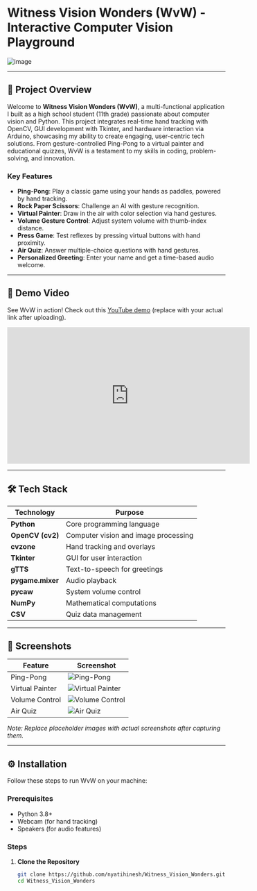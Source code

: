 # Witness Vision Wonders (WvW) - Interactive Computer Vision Playground

![image](https://github.com/user-attachments/assets/50bea47c-7720-48c7-b07b-8ad1fb549c08)


---

## 🚀 Project Overview

Welcome to **Witness Vision Wonders (WvW)**, a multi-functional application I built as a high school student (11th grade) passionate about computer vision and Python. This project integrates real-time hand tracking with OpenCV, GUI development with Tkinter, and hardware interaction via Arduino, showcasing my ability to create engaging, user-centric tech solutions. From gesture-controlled Ping-Pong to a virtual painter and educational quizzes, WvW is a testament to my skills in coding, problem-solving, and innovation.

### Key Features
- **Ping-Pong**: Play a classic game using your hands as paddles, powered by hand tracking.
- **Rock Paper Scissors**: Challenge an AI with gesture recognition.
- **Virtual Painter**: Draw in the air with color selection via hand gestures.
- **Volume Gesture Control**: Adjust system volume with thumb-index distance.
- **Press Game**: Test reflexes by pressing virtual buttons with hand proximity.
- **Air Quiz**: Answer multiple-choice questions with hand gestures.
- **Personalized Greeting**: Enter your name and get a time-based audio welcome.

---

## 🎥 Demo Video

See WvW in action! Check out this [YouTube demo](https://www.youtube.com/watch?v=your-video-link) (replace with your actual link after uploading).

<div align="center">
  <iframe width="560" height="315" src="https://www.youtube.com/embed/your-video-id" frameborder="0" allowfullscreen></iframe>
</div>

---

## 🛠️ Tech Stack

| Technology         | Purpose                          |
|--------------------|----------------------------------|
| **Python**         | Core programming language        |
| **OpenCV (cv2)**   | Computer vision and image processing |
| **cvzone**         | Hand tracking and overlays       |
| **Tkinter**        | GUI for user interaction         |
| **gTTS**           | Text-to-speech for greetings     |
| **pygame.mixer**   | Audio playback                   |
| **pycaw**          | System volume control            |
| **NumPy**          | Mathematical computations        |
| **CSV**            | Quiz data management             |

---

## 📸 Screenshots

| Feature            | Screenshot                       |
|--------------------|----------------------------------|
| Ping-Pong          | ![Ping-Pong](https://via.placeholder.com/300x200.png?text=Ping+Pong+Game) |
| Virtual Painter    | ![Virtual Painter](https://via.placeholder.com/300x200.png?text=Virtual+Painter) |
| Volume Control     | ![Volume Control](https://via.placeholder.com/300x200.png?text=Volume+Gesture) |
| Air Quiz           | ![Air Quiz](https://via.placeholder.com/300x200.png?text=Air+Quiz) |

*Note: Replace placeholder images with actual screenshots after capturing them.*

---

## ⚙️ Installation

Follow these steps to run WvW on your machine:

### Prerequisites
- Python 3.8+
- Webcam (for hand tracking)
- Speakers (for audio features)

### Steps
1. **Clone the Repository**
   ```bash
   git clone https://github.com/nyatihinesh/Witness_Vision_Wonders.git
   cd Witness_Vision_Wonders
